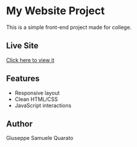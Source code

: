 # My Website Project

This is a simple front-end project made for college.

## Live Site
[Click here to view it](https://samuelegiuseppe25.github.io)

## Features
- Responsive layout
- Clean HTML/CSS
- JavaScript interactions

## Author
Giuseppe Samuele Quarato
